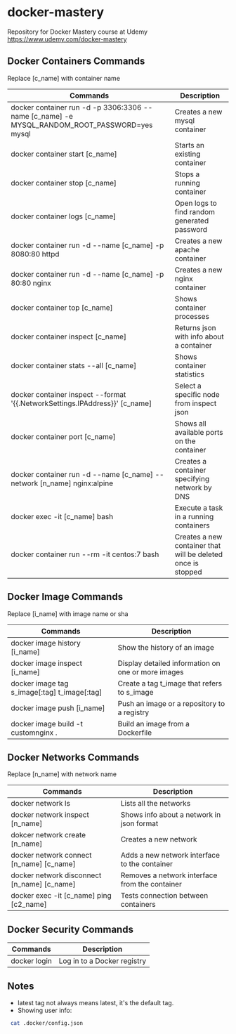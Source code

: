 # docker-mastery
Repository for Docker Mastery course at Udemy https://www.udemy.com/docker-mastery

## Docker Containers Commands
Replace [c_name] with container name

Commands | Description
---------|------------
docker container run -d -p 3306:3306 --name [c_name] -e MYSQL_RANDOM_ROOT_PASSWORD=yes mysql | Creates a new mysql container
docker container start [c_name] | Starts an existing container
docker container stop [c_name] | Stops a running container
docker container logs [c_name] | Open logs to find random generated password
docker container run -d --name [c_name] -p 8080:80 httpd | Creates a new apache container
docker container run -d --name [c_name] -p 80:80 nginx | Creates a new nginx container
docker container top [c_name] | Shows container processes
docker container inspect [c_name] | Returns json with info about a container
docker container stats --all [c_name] | Shows container statistics
docker container inspect --format '{{.NetworkSettings.IPAddress}}' [c_name] | Select a specific node from inspect json
docker container port [c_name] | Shows all available ports on the container
docker container run -d --name [c_name] --network [n_name] nginx:alpine | Creates a container specifying network by DNS
docker exec -it [c_name] bash | Execute a task in a running containers
docker container run --rm -it centos:7 bash | Creates a new container that will be deleted once is stopped

## Docker Image Commands
Replace [i_name] with image name or sha

Commands | Description
---------|------------
docker image history [i_name] | Show the history of an image
docker image inspect [i_name] | Display detailed information on one or more images
docker image tag s_image[:tag] t_image[:tag] | Create a tag t_image that refers to s_image
docker image push [i_name] | Push an image or a repository to a registry
docker image build -t customnginx . | Build an image from a Dockerfile

## Docker Networks Commands
Replace [n_name] with network name

Commands | Description
---------|------------
docker network ls | Lists all the networks
docker network inspect [n_name] | Shows info about a network in json format
dokcer network create [n_name] | Creates a new network
docker network connect [n_name] [c_name] | Adds a new network interface to the container 
docker network disconnect [n_name] [c_name] | Removes a network interface from the container
docker exec -it [c_name] ping [c2_name] | Tests connection between containers


## Docker Security Commands

Commands | Description
---------|------------
docker login | Log in to a Docker registry

## Notes
* latest tag not always means latest, it's the default tag.
* Showing user info:
```bash
 cat .docker/config.json
 ```